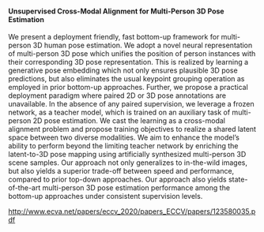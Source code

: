 #### Unsupervised Cross-Modal Alignment for Multi-Person 3D Pose Estimation

We present a deployment friendly, fast bottom-up framework
for multi-person 3D human pose estimation. We adopt a novel neural
representation of multi-person 3D pose which unifies the position of
person instances with their corresponding 3D pose representation. This is
realized by learning a generative pose embedding which not only ensures
plausible 3D pose predictions, but also eliminates the usual keypoint
grouping operation as employed in prior bottom-up approaches. Further,
we propose a practical deployment paradigm where paired 2D or 3D pose
annotations are unavailable. In the absence of any paired supervision, we
leverage a frozen network, as a teacher model, which is trained on an
auxiliary task of multi-person 2D pose estimation. We cast the learning as
a cross-modal alignment problem and propose training objectives to realize
a shared latent space between two diverse modalities. We aim to enhance
the model’s ability to perform beyond the limiting teacher network by
enriching the latent-to-3D pose mapping using artificially synthesized
multi-person 3D scene samples. Our approach not only generalizes to
in-the-wild images, but also yields a superior trade-off between speed
and performance, compared to prior top-down approaches. Our approach
also yields state-of-the-art multi-person 3D pose estimation performance
among the bottom-up approaches under consistent supervision levels.

http://www.ecva.net/papers/eccv_2020/papers_ECCV/papers/123580035.pdf
